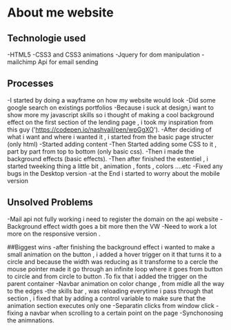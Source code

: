 # About me website

## Technologie used

-HTML5
-CSS3 and CSS3 animations
-Jquery for dom manipulation
-mailchimp Api for email sending

## Processes

-I started by doing a wayframe on how my website would look
-Did some google search on existings portfolios 
-Because i suck at design,i want to show more my javascript skills so i thought of making a cool background effect on the first section of the lending page , i took my inspiration from this guy ('https://codepen.io/nashvail/pen/wpGgXO').
-After deciding of what i want and where i wanted it , i started from the basic page structer (only html)
-Started adding content
-Then Started adding some CSS to it , part by part from top to bottom (only basic css).
-Then i made the background effects (basic effects).
-Then after finished the estentiel , i started tweeking thing a little bit , animation , fonts , colors ....etc
-Fixed any bugs in the Desktop version
-at the End i started to worry about the mobile version

## Unsolved Problems
-Mail api not fully working i need to register the domain on the api website
-Background effect  width goes a bit more then the VW
-Need to work a lot more on the responsive version .

##Biggest wins
-after finishing the background effect i wanted to make a small animation on the button , i added  a hover trigger on it that turns it to a circle and because the width was reducing as it transforme to a cercle the mouse pointer made it go through an infinite loop where it goes from button to circle and from circle to button .To fix that i added the trigger on the parent container
-Navbar animation on color change , from midle all the way to the edges
-the skills bar , was reloading everytime i pass through that section , i fixed that by adding a control variable to make sure that the animation section executes only one
-Separatin clicks from window click 
-fixing a navbar when scrolling to a certain point on the page
-Synchonosing the animnations.
